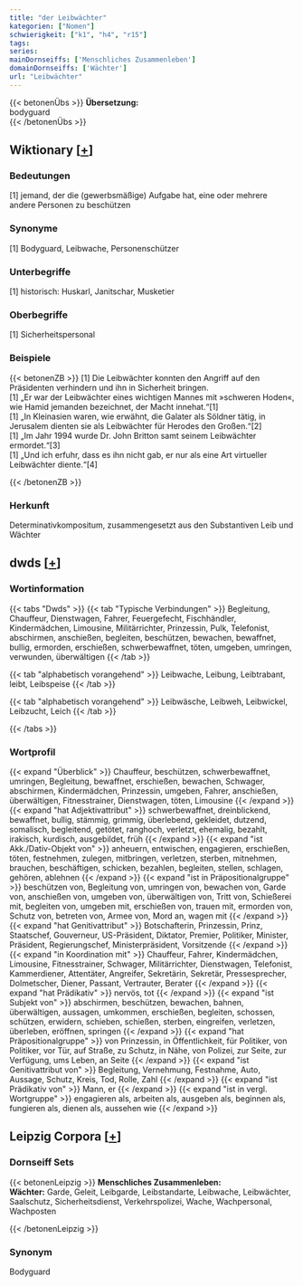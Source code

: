 ```yaml
---
title: "der Leibwächter"
kategorien: ["Nomen"]
schwierigkeit: ["k1", "h4", "r15"]
tags:
series:
mainDornseiffs: ['Menschliches Zusammenleben']
domainDornseiffs: ['Wächter']
url: "Leibwächter"
---
```


{{< betonenÜbs >}}
**Übersetzung:**  
bodyguard  
{{< /betonenÜbs >}}

## Wiktionary [[+](https://de.wiktionary.org/wiki/Leibwächter)]

### Bedeutungen
[1] jemand, der die (gewerbsmäßige) Aufgabe hat, eine oder mehrere andere Personen zu beschützen  

### Synonyme
[1] Bodyguard, Leibwache, Personenschützer  

### Unterbegriffe
[1] historisch: Huskarl, Janitschar, Musketier  

### Oberbegriffe
[1] Sicherheitspersonal  

### Beispiele
{{< betonenZB >}}
[1] Die Leibwächter konnten den Angriff auf den Präsidenten verhindern und ihn in Sicherheit bringen.  
[1] „Er war der Leibwächter eines wichtigen Mannes mit »schweren Hoden«, wie Hamid jemanden bezeichnet, der Macht innehat.“[1]  
[1] „In Kleinasien waren, wie erwähnt, die Galater als Söldner tätig, in Jerusalem dienten sie als Leibwächter für Herodes den Großen.“[2]  
[1] „Im Jahr 1994 wurde Dr. John Britton samt seinem Leibwächter ermordet.“[3]  
[1] „Und ich erfuhr, dass es ihn nicht gab, er nur als eine Art virtueller Leibwächter diente.“[4]  

{{< /betonenZB >}}
### Herkunft
Determinativkompositum, zusammengesetzt aus den Substantiven Leib und Wächter  



## dwds [[+](https://www.dwds.de/wb/Leibwächter)]

### Wortinformation
{{< tabs "Dwds" >}}
{{< tab "Typische Verbindungen" >}}
Begleitung, Chauffeur, Dienstwagen, Fahrer, Feuergefecht, Fischhändler, Kindermädchen, Limousine, Militärrichter, Prinzessin, Pulk, Telefonist, abschirmen, anschießen, begleiten, beschützen, bewachen, bewaffnet, bullig, ermorden, erschießen, schwerbewaffnet, töten, umgeben, umringen, verwunden, überwältigen
{{< /tab >}}

{{< tab "alphabetisch vorangehend" >}}
Leibwache, Leibung, Leibtrabant, leibt, Leibspeise
{{< /tab >}}

{{< tab "alphabetisch vorangehend" >}}
Leibwäsche, Leibweh, Leibwickel, Leibzucht, Leich
{{< /tab >}}

{{< /tabs >}}

### Wortprofil
{{< expand "Überblick" >}} Chauffeur, beschützen, schwerbewaffnet, umringen, Begleitung, bewaffnet, erschießen, bewachen, Schwager, abschirmen, Kindermädchen, Prinzessin, umgeben, Fahrer, anschießen, überwältigen, Fitnesstrainer, Dienstwagen, töten, Limousine {{< /expand >}}
{{< expand "hat Adjektivattribut" >}} schwerbewaffnet, dreinblickend, bewaffnet, bullig, stämmig, grimmig, überlebend, gekleidet, dutzend, somalisch, begleitend, getötet, ranghoch, verletzt, ehemalig, bezahlt, irakisch, kurdisch, ausgebildet, früh {{< /expand >}}
{{< expand "ist Akk./Dativ-Objekt von" >}} anheuern, entwischen, engagieren, erschießen, töten, festnehmen, zulegen, mitbringen, verletzen, sterben, mitnehmen, brauchen, beschäftigen, schicken, bezahlen, begleiten, stellen, schlagen, gehören, ablehnen {{< /expand >}}
{{< expand "ist in Präpositionalgruppe" >}} beschützen von, Begleitung von, umringen von, bewachen von, Garde von, anschießen von, umgeben von, überwältigen von, Tritt von, Schießerei mit, begleiten von, umgeben mit, erschießen von, trauen mit, ermorden von, Schutz von, betreten von, Armee von, Mord an, wagen mit {{< /expand >}}
{{< expand "hat Genitivattribut" >}} Botschafterin, Prinzessin, Prinz, Staatschef, Gouverneur, US-Präsident, Diktator, Premier, Politiker, Minister, Präsident, Regierungschef, Ministerpräsident, Vorsitzende {{< /expand >}}
{{< expand "in Koordination mit" >}} Chauffeur, Fahrer, Kindermädchen, Limousine, Fitnesstrainer, Schwager, Militärrichter, Dienstwagen, Telefonist, Kammerdiener, Attentäter, Angreifer, Sekretärin, Sekretär, Pressesprecher, Dolmetscher, Diener, Passant, Vertrauter, Berater {{< /expand >}}
{{< expand "hat Prädikativ" >}} nervös, tot {{< /expand >}}
{{< expand "ist Subjekt von" >}} abschirmen, beschützen, bewachen, bahnen, überwältigen, aussagen, umkommen, erschießen, begleiten, schossen, schützen, erwidern, schieben, schießen, sterben, eingreifen, verletzen, überleben, eröffnen, springen {{< /expand >}}
{{< expand "hat Präpositionalgruppe" >}} von Prinzessin, in Öffentlichkeit, für Politiker, von Politiker, vor Tür, auf Straße, zu Schutz, in Nähe, von Polizei, zur Seite, zur Verfügung, ums Leben, an Seite {{< /expand >}}
{{< expand "ist Genitivattribut von" >}} Begleitung, Vernehmung, Festnahme, Auto, Aussage, Schutz, Kreis, Tod, Rolle, Zahl {{< /expand >}}
{{< expand "ist Prädikativ von" >}} Mann, er {{< /expand >}}
{{< expand "ist in vergl. Wortgruppe" >}} engagieren als, arbeiten als, ausgeben als, beginnen als, fungieren als, dienen als, aussehen wie {{< /expand >}}

## Leipzig Corpora [[+](https://corpora.uni-leipzig.de/en/res?word=Leibwächter&corpusId=deu_newscrawl-public_2018)]

### Dornseiff Sets
{{< betonenLeipzig >}}
**Menschliches Zusammenleben:**  
**Wächter:** Garde, Geleit, Leibgarde, Leibstandarte, Leibwache, Leibwächter, Saalschutz, Sicherheitsdienst, Verkehrspolizei, Wache, Wachpersonal, Wachposten  

{{< /betonenLeipzig >}}

### Synonym
Bodyguard


